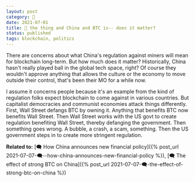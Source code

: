 ```yaml
---
layout: post
category: 🌰
date: 2021-07-01
title: 🌰 the thing and China and BTC is-- does it matter?
status: published
tags: blockchain, politics
---
```

There are concerns about what China's regulation against miners will mean for blockchain long-term. But how much does it matter? Historically, China hasn't really played ball in the global tech space, right? Of course they wouldn't approve anything that allows the culture or the economy to move outside their control, that's been their MO for a while now.

I assume it concerns people because it's an example from the kind of regulation folks expect blockchain to come against in various countries. But capitalist democracies and communist economies attack things differently. First, Wall Street defangs BTC by owning it. Anything that benefits BTC now benefits Wall Street. Then Wall Street works with the US govt to create regulation benefiting Wall Street, thereby defanging the government. Then something goes wrong. A bubble, a crash, a scam, something. Then the US government steps in to create more stringent regulation.

**Related to:** [🗨️  How China announces new financial policy]({% post_url 2021-07-07-🗨️--how-china-announces-new-financial-policy %}), [🗨️ The effect of strong BTC on China]({% post_url 2021-07-07-🗨️-the-effect-of-strong-btc-on-china %})